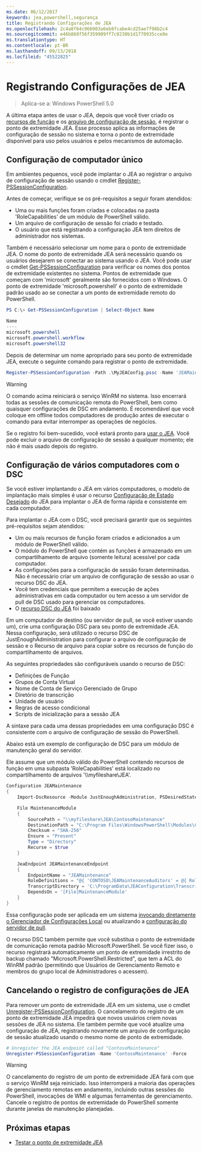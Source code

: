 ```yaml
---
ms.date: 06/12/2017
keywords: jea,powershell,segurança
title: Registrando Configurações de JEA
ms.openlocfilehash: 2c4a8f64c966903a6eb8fcabe4cd25ae7f98b2c4
ms.sourcegitcommit: e46b868f56f359909ff7c8230b1d1770935cce0e
ms.translationtype: HT
ms.contentlocale: pt-BR
ms.lasthandoff: 09/13/2018
ms.locfileid: "45522825"
---
```

# <a name="registering-jea-configurations"></a>Registrando Configurações de JEA

> Aplica-se a: Windows PowerShell 5.0

A última etapa antes de usar o JEA, depois que você tiver criado os [recursos de função](role-capabilities.md) e os [arquivo de configuração de sessão](session-configurations.md), é registrar o ponto de extremidade JEA.
Esse processo aplica as informações de configuração de sessão no sistema e torna o ponto de extremidade disponível para uso pelos usuários e pelos mecanismos de automação.

## <a name="single-machine-configuration"></a>Configuração de computador único

Em ambientes pequenos, você pode implantar o JEA ao registrar o arquivo de configuração de sessão usando o cmdlet [Register-PSSessionConfiguration](https://msdn.microsoft.com/powershell/reference/5.1/microsoft.powershell.core/register-pssessionconfiguration).

Antes de começar, verifique se os pré-requisitos a seguir foram atendidos:
- Uma ou mais funções foram criadas e colocadas na pasta 'RoleCapabilities' de um módulo de PowerShell válido.
- Um arquivo de configuração de sessão foi criado e testado.
- O usuário que está registrando a configuração JEA tem direitos de administrador nos sistemas.

Também é necessário selecionar um nome para o ponto de extremidade JEA.
O nome do ponto de extremidade JEA será necessário quando os usuários desejarem se conectar ao sistema usando o JEA.
Você pode usar o cmdlet [Get-PSSessionConfiguration](https://msdn.microsoft.com/powershell/reference/5.1/microsoft.powershell.core/get-pssessionconfiguration) para verificar os nomes dos pontos de extremidade existentes no sistema.
Pontos de extremidade que começam com 'microsoft' geralmente são fornecidos com o Windows.
O ponto de extremidade 'microsoft.powershell' é o ponto de extremidade padrão usado ao se conectar a um ponto de extremidade remoto do PowerShell.

```powershell
PS C:\> Get-PSSessionConfiguration | Select-Object Name

Name
----
microsoft.powershell
microsoft.powershell.workflow
microsoft.powershell32
```

Depois de determinar um nome apropriado para seu ponto de extremidade JEA, execute o seguinte comando para registrar o ponto de extremidade.

```powershell
Register-PSSessionConfiguration -Path .\MyJEAConfig.pssc -Name 'JEAMaintenance' -Force
```

> [!WARNING]
> O comando acima reiniciará o serviço WinRM no sistema.
> Isso encerrará todas as sessões de comunicação remota do PowerShell, bem como quaisquer configurações de DSC em andamento.
> É recomendável que você coloque em offline todos computadores de produção antes de executar o comando para evitar interromper as operações de negócios.

Se o registro foi bem-sucedido, você estará pronto para [usar o JEA](using-jea.md).
Você pode excluir o arquivo de configuração de sessão a qualquer momento; ele não é mais usado depois do registro.

## <a name="multi-machine-configuration-with-dsc"></a>Configuração de vários computadores com o DSC

Se você estiver implantando o JEA em vários computadores, o modelo de implantação mais simples é usar o recurso [Configuração de Estado Desejado](https://msdn.microsoft.com/powershell/dsc/overview) do JEA para implantar o JEA de forma rápida e consistente em cada computador.

Para implantar o JEA com o DSC, você precisará garantir que os seguintes pré-requisitos sejam atendidos:
- Um ou mais recursos de função foram criados e adicionados a um módulo de PowerShell válido.
- O módulo do PowerShell que contém as funções é armazenado em um compartilhamento de arquivo (somente leitura) acessível por cada computador.
- As configurações para a configuração de sessão foram determinadas. Não é necessário criar um arquivo de configuração de sessão ao usar o recurso DSC do JEA.
- Você tem credenciais que permitem a execução de ações administrativas em cada computador ou tem acesso a um servidor de pull de DSC usado para gerenciar os computadores.
- O [recurso DSC do JEA](https://github.com/PowerShell/JEA/tree/master/DSC%20Resource) foi baixado

Em um computador de destino (ou servidor de pull, se você estiver usando um), crie uma configuração DSC para seu ponto de extremidade JEA.
Nessa configuração, será utilizado o recurso DSC de JustEnoughAdministration para configurar o arquivo de configuração de sessão e o Recurso de arquivo para copiar sobre os recursos de função do compartilhamento de arquivos.

As seguintes propriedades são configuráveis usando o recurso de DSC:
- Definições de Função
- Grupos de Conta Virtual
- Nome de Conta de Serviço Gerenciado de Grupo
- Diretório de transcrição
- Unidade de usuário
- Regras de acesso condicional
- Scripts de inicialização para a sessão JEA

A sintaxe para cada uma dessas propriedades em uma configuração DSC é consistente com o arquivo de configuração de sessão do PowerShell.

Abaixo está um exemplo de configuração de DSC para um módulo de manutenção geral do servidor.

Ele assume que um módulo válido do PowerShell contendo recursos de função em uma subpasta 'RoleCapabilities' está localizado no compartilhamento de arquivos '\\\\myfileshare\\JEA'.


```powershell
Configuration JEAMaintenance
{
    Import-DscResource -Module JustEnoughAdministration, PSDesiredStateConfiguration

    File MaintenanceModule
    {
        SourcePath = "\\myfileshare\JEA\ContosoMaintenance"
        DestinationPath = "C:\Program Files\WindowsPowerShell\Modules\ContosoMaintenance"
        Checksum = "SHA-256"
        Ensure = "Present"
        Type = "Directory"
        Recurse = $true
    }

    JeaEndpoint JEAMaintenanceEndpoint
    {
        EndpointName = "JEAMaintenance"
        RoleDefinitions = "@{ 'CONTOSO\JEAMaintenanceAuditors' = @{ RoleCapabilities = 'GeneralServerMaintenance-Audit' }; 'CONTOSO\JEAMaintenanceAdmins' = @{ RoleCapabilities = 'GeneralServerMaintenance-Audit', 'GeneralServerMaintenance-Admin' } }"
        TranscriptDirectory = 'C:\ProgramData\JEAConfiguration\Transcripts'
        DependsOn = '[File]MaintenanceModule'
    }
}
```

Essa configuração pode ser aplicada em um sistema [invocando diretamente o Gerenciador de Configurações Local](https://msdn.microsoft.com/powershell/dsc/metaconfig) ou atualizando a [configuração do servidor de pull](https://msdn.microsoft.com/powershell/dsc/pullserver).

O recurso DSC também permite que você substitua o ponto de extremidade de comunicação remota padrão Microsoft.PowerShell.
Se você fizer isso, o recurso registrará automaticamente um ponto de extremidade irrestrito de backup chamado "Microsoft.PowerShell.Restricted", que tem a ACL do WinRM padrão (permitindo que Usuários de Gerenciamento Remoto e membros do grupo local de Administradores o acessem).

## <a name="unregistering-jea-configurations"></a>Cancelando o registro de configurações de JEA

Para remover um ponto de extremidade JEA em um sistema, use o cmdlet [Unregister-PSSessionConfiguration](https://msdn.microsoft.com/powershell/reference/5.1/microsoft.powershell.core/Unregister-PSSessionConfiguration).
O cancelamento do registro de um ponto de extremidade JEA impedirá que novos usuários criem novas sessões de JEA no sistema.
Ele também permite que você atualize uma configuração de JEA, registrando novamente um arquivo de configuração de sessão atualizado usando o mesmo nome de ponto de extremidade.

```powershell
# Unregister the JEA endpoint called "ContosoMaintenance"
Unregister-PSSessionConfiguration -Name 'ContosoMaintenance' -Force
```

> [!WARNING]
> O cancelamento do registro de um ponto de extremidade JEA fará com que o serviço WinRM seja reiniciado.
> Isso interromperá a maioria das operações de gerenciamento remotas em andamento, incluindo outras sessões do PowerShell, invocações de WMI e algumas ferramentas de gerenciamento.
> Cancele o registro de pontos de extremidade do PowerShell somente durante janelas de manutenção planejadas.

## <a name="next-steps"></a>Próximas etapas

- [Testar o ponto de extremidade JEA](using-jea.md)